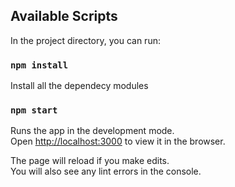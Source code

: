 <!-- Manasi rajiv Weginwar(Yelp API calls) -->

## Available Scripts

In the project directory, you can run:

### `npm install`
Install all the dependecy modules

### `npm start`

Runs the app in the development mode.\
Open [http://localhost:3000](http://localhost:3000) to view it in the browser.

The page will reload if you make edits.\
You will also see any lint errors in the console.

